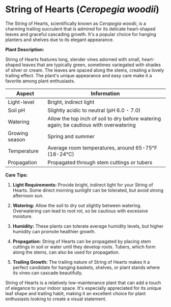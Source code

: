 # **String of Hearts** (_Ceropegia woodii_)

The String of Hearts, scientifically known as _Ceropegia woodii_, is a charming trailing succulent that is admired for its delicate heart-shaped leaves and graceful cascading growth. It's a popular choice for hanging planters and shelves due to its elegant appearance.

**Plant Description:**

String of Hearts features long, slender vines adorned with small, heart-shaped leaves that are typically green, sometimes variegated with shades of silver or cream. The leaves are spaced along the stems, creating a lovely trailing effect. The plant's unique appearance and easy care make it a favorite among plant enthusiasts.

| Aspect         | Information                                                                            |
| -------------- | -------------------------------------------------------------------------------------- |
| Light-level    | Bright, indirect light                                                                 |
| Soil pH        | Slightly acidic to neutral (pH 6.0 - 7.0)                                              |
| Watering       | Allow the top inch of soil to dry before watering again; be cautious with overwatering |
| Growing season | Spring and summer                                                                      |
| Temperature    | Average room temperatures, around 65-75°F (18-24°C)                                    |
| Propagation    | Propagated through stem cuttings or tubers                                             |

**Care Tips:**

1. **Light Requirements:** Provide bright, indirect light for your String of Hearts. Some direct morning sunlight can be tolerated, but avoid strong afternoon sun.

2. **Watering:** Allow the soil to dry out slightly between watering. Overwatering can lead to root rot, so be cautious with excessive moisture.

3. **Humidity:** These plants can tolerate average humidity levels, but higher humidity can promote healthier growth.

4. **Propagation:** String of Hearts can be propagated by placing stem cuttings in soil or water until they develop roots. Tubers, which form along the stems, can also be used for propagation.

5. **Trailing Growth:** The trailing nature of String of Hearts makes it a perfect candidate for hanging baskets, shelves, or plant stands where its vines can cascade beautifully.

String of Hearts is a relatively low-maintenance plant that can add a touch of elegance to your indoor space. It's especially appreciated for its unique leaf shape and trailing habit, making it an excellent choice for plant enthusiasts looking to create a visual statement.

